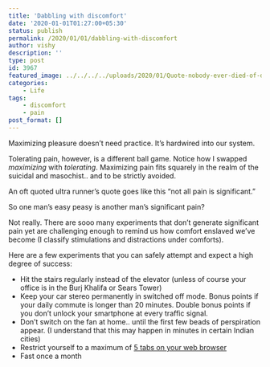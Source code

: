 ```yaml
---
title: 'Dabbling with discomfort'
date: '2020-01-01T01:27:00+05:30'
status: publish
permalink: /2020/01/01/dabbling-with-discomfort
author: vishy
description: ''
type: post
id: 3967
featured_image: ../../../../uploads/2020/01/Quote-nobody-ever-died-of-discomfort-yet-living-in-the-name-of-comfort-has-killed-more-ideas-t-harv-eker-53-20-54.jpg
categories: 
    - Life
tags:
    - discomfort
    - pain
post_format: []
---
```

Maximizing pleasure doesn’t need practice. It’s hardwired into our system.

Tolerating pain, however, is a different ball game. Notice how I swapped *maximizing* with *tolerating*. Maximizing pain fits squarely in the realm of the suicidal and masochist.. and to be strictly avoided.

An oft quoted ultra runner’s quote goes like this “not all pain is significant.”

So one man’s easy peasy is another man’s significant pain?

Not really. There are sooo many experiments that don’t generate significant pain yet are challenging enough to remind us how comfort enslaved we’ve become (I classify stimulations and distractions under comforts).

Here are a few experiments that you can safely attempt and expect a high degree of success:

- Hit the stairs regularly instead of the elevator (unless of course your office is in the Burj Khalifa or Sears Tower)
- Keep your car stereo permanently in switched off mode. Bonus points if your daily commute is longer than 20 minutes. Double bonus points if you don’t unlock your smartphone at every traffic signal.
- Don’t switch on the fan at home.. until the first few beads of perspiration appear. (I understand that this may happen in minutes in certain Indian cities)
- Restrict yourself to a maximum of [5 tabs on your web browser](http://www.ulaar.com/2019/12/22/can-you-survive-on-5-tabs/)
- Fast once a month